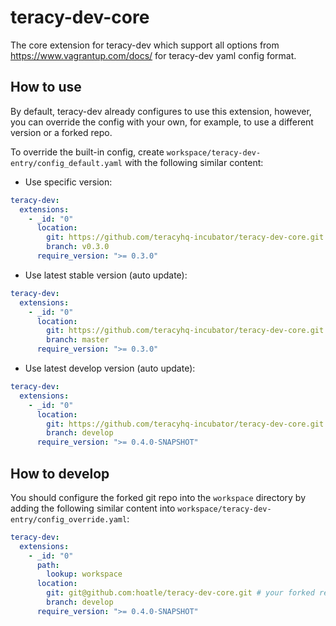 # teracy-dev-core

The core extension for teracy-dev which support all options from https://www.vagrantup.com/docs/
for teracy-dev yaml config format.


## How to use

By default, teracy-dev already configures to use this extension, however, you can override the
config with your own, for example, to use a different version or a forked repo.

To override the built-in config, create `workspace/teracy-dev-entry/config_default.yaml` with the
following similar content:


- Use specific version:

```yaml
teracy-dev:
  extensions:
    - _id: "0"
      location:
        git: https://github.com/teracyhq-incubator/teracy-dev-core.git
        branch: v0.3.0
      require_version: ">= 0.3.0"
```

- Use latest stable version (auto update):

```yaml
teracy-dev:
  extensions:
    - _id: "0"
      location:
        git: https://github.com/teracyhq-incubator/teracy-dev-core.git
        branch: master
      require_version: ">= 0.3.0"
```

- Use latest develop version (auto update):

```yaml
teracy-dev:
  extensions:
    - _id: "0"
      location:
        git: https://github.com/teracyhq-incubator/teracy-dev-core.git
        branch: develop
      require_version: ">= 0.4.0-SNAPSHOT"
```


## How to develop

You should configure the forked git repo into the `workspace` directory by adding the following
similar content into `workspace/teracy-dev-entry/config_override.yaml`:


```yaml
teracy-dev:
  extensions:
    - _id: "0"
      path:
        lookup: workspace
      location:
        git: git@github.com:hoatle/teracy-dev-core.git # your forked repo
        branch: develop
      require_version: ">= 0.4.0-SNAPSHOT"
```
